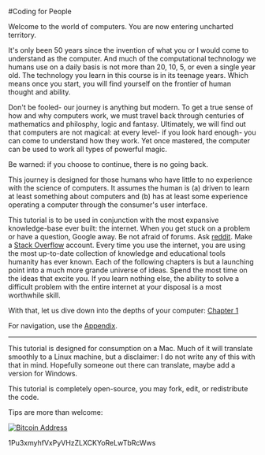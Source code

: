 
#Coding for People

Welcome to the world of computers.  You are now entering uncharted territory.

It's only been 50 years since the invention of what you or I would come to understand as the computer.  And much of the computational technology we humans use on a daily basis is not more than 20, 10, 5, or even a single year old.  The technology you learn in this course is in its teenage years.  Which means once you start, you will find yourself on the frontier of human thought and ability.

Don't be fooled- our journey is anything but modern.  To get a true sense of how and why computers work, we must travel back through centuries of mathematics and philosphy, logic and fantasy.  Ultimately, we will find out that computers are not magical: at every level- if you look hard enough- you can come to understand how they work.  Yet once mastered, the computer can be used to work all types of powerful magic.

Be warned: if you choose to continue, there is no going back.

This journey is designed for those humans who have little to no experience with the science of computers.  It assumes the human is (a) driven to learn at least something about computers and (b) has at least some experience operating a computer through the consumer's user interface.

This tutorial is to be used in conjunction with the most expansive knowledge-base ever built: the internet.  When you get stuck on a problem or have a question, Google away.  Be not afraid of forums.  Ask [reddit](http://www.reddit.com/r/learnprogramming).  Make a [Stack Overflow](http://stackoverflow.com/) account.  Every time you use the internet, you are using the most up-to-date collection of knowledge and educational tools humanity has ever known.  Each of the following chapters is but a launching point into a much more grande universe of ideas.  Spend the most time on the ideas that excite you.  If you learn nothing else, the ability to solve a difficult problem with the entire internet at your disposal is a most worthwhile skill.

With that, let us dive down into the depths of your computer: [Chapter 1]()

For navigation, use the [Appendix]().

-------------------
This tutorial is designed for consumption on a Mac.  Much of it will translate smoothly to a Linux machine, but a disclaimer: I do not write any of this with that in mind. Hopefully someone out there can translate, maybe add a version for Windows.

This tutorial is completely open-source, you may fork, edit, or redistribute the code.  

Tips are more than welcome:

<a href="http://imgur.com/E6jo8RO"><img src="http://i.imgur.com/E6jo8RO.png" title="Bitcoin Address" /></a>

1Pu3xmyhfVxPyVHzZLXCKYoReLwTbRcWws
